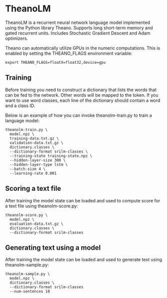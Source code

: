 # TheanoLM

TheanoLM is a recurrent neural network language model implemented using the
Python library Theano. Supports long short-term memory and gated recurrent
units. Includes Stochastic Gradient Descent and Adam optimizers.

Theano can automatically utilize GPUs in the numeric computations. This is
enabled by setting the THEANO_FLAGS environment variable:

    export THEANO_FLAGS=floatX=float32,device=gpu


## Training

Before training you need to construct a dictionary that lists the words that
can be fed to the network. Other words will be mapped to the <UNK> token. If you
want to use word classes, each line of the dictionary should contain a word and
a class ID.

Below is an example of how you can invoke theanolm-train.py to train a language
model:

    theanolm-train.py \
      model.npz \
      training-data.txt.gz \
      validation-data.txt.gz \
      dictionary.classes \
      --dictionary-format srilm-classes \
      --training-state training-state.npz \
      --hidden-layer-size 300 \
      --hidden-layer-type lstm \
      --batch-size 4 \
      --learning-rate 0.001


## Scoring a text file

After training the model state can be loaded and used to compute score for a
text file using theanolm-score.py:

    theanolm-score.py \
      model.npz \
      evaluation-data.txt.gz \
      dictionary.classes \
      --dictionary-format srilm-classes


## Generating text using a model

After training the model state can be loaded and used to generate text using
theanolm-sample.py:

    theanolm-sample.py \
      model.npz \
      dictionary.classes \
      --dictionary-format srilm-classes
      --num-sentences 10
